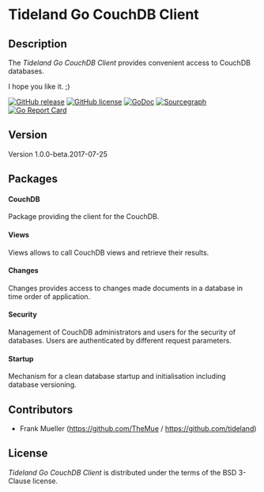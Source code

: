 # Tideland Go CouchDB Client

## Description

The *Tideland Go CouchDB Client* provides convenient access to CouchDB
databases.

I hope you like it. ;)

[![GitHub release](https://img.shields.io/github/release/tideland/gocouch.svg)](https://github.com/tideland/gocouch)
[![GitHub license](https://img.shields.io/badge/license-New%20BSD-blue.svg)](https://raw.githubusercontent.com/tideland/gocouch/master/LICENSE)
[![GoDoc](https://godoc.org/github.com/tideland/gocouch?status.svg)](https://godoc.org/github.com/tideland/gocouch)
[![Sourcegraph](https://sourcegraph.com/github.com/tideland/gocouch/-/badge.svg)](https://sourcegraph.com/github.com/tideland/gocouch?badge)
[![Go Report Card](https://goreportcard.com/badge/github.com/tideland/gocouch)](https://goreportcard.com/report/github.com/tideland/gocouch)

## Version

Version 1.0.0-beta.2017-07-25

## Packages

#### CouchDB

Package providing the client for the CouchDB.

#### Views

Views allows to call CouchDB views and retrieve their results.

#### Changes

Changes provides access to changes made documents in a database in time order
of application.

#### Security

Management of CouchDB administrators and users for the security of databases. Users
are authenticated by different request parameters.

#### Startup

Mechanism for a clean database startup and initialisation including database versioning.

## Contributors

- Frank Mueller (https://github.com/TheMue / https://github.com/tideland)

## License

*Tideland Go CouchDB Client* is distributed under the terms of the BSD 3-Clause license.
